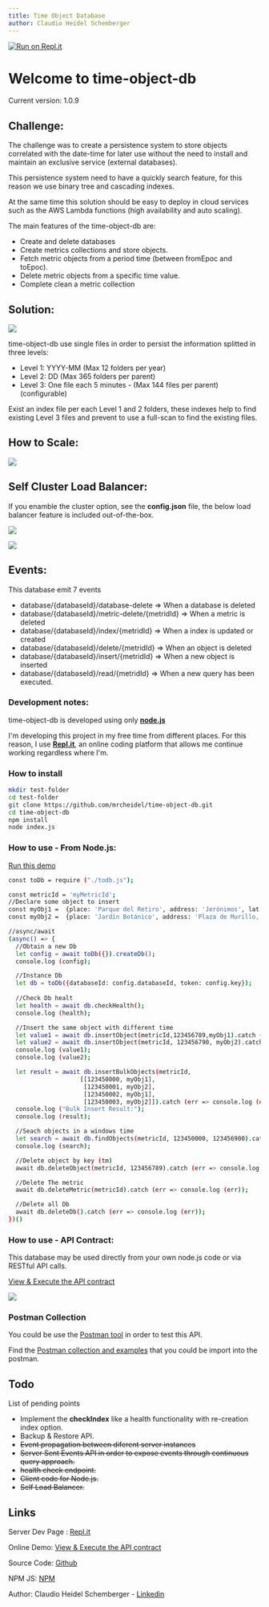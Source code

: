 ```yaml
---
title: Time Object Database
author: Claudio Heidel Schemberger
---
```

<link rel="stylesheet" type="text/css" media="all" href="doc/style.css" />

[![Run on Repl.it](https://repl.it/badge/github/mrcheidel/time-object-db)](https://repl.it/github/mrcheidel/time-object-db)

# Welcome to time-object-db 

Current version: 1.0.9

## Challenge:

The challenge was to create a persistence system to store objects correlated with the date-time for later use without the need to install and maintain an exclusive service (external databases).

This persistence system need to have a quickly search feature, for this reason we use binary tree and cascading indexes.

At the same time this solution should be easy to deploy in cloud services such as the AWS Lambda functions (high availability and auto scaling).

The main features of the time-object-db are:
- Create and delete databases
- Create metrics collections and store objects.
- Fetch metric objects from a period time (between fromEpoc and toEpoc).
- Delete metric objects from a specific time value.
- Complete clean a metric collection

## Solution:

![](doc/diagram.png)

time-object-db use single files in order to persist the information splitted in three levels:

- Level 1: YYYY-MM (Max 12 folders per year)
- Level 2: DD (Max 365 folders per parent)
- Level 3: One file each 5 minutes - (Max 144 files per parent) (configurable) 

Exist an index file per each Level 1 and 2 folders, these indexes help to find existing Level 3 files and prevent to use a full-scan to find the existing files.

## How to Scale:

![](doc/scale.png)

## Self Cluster Load Balancer:

If you enamble the cluster option, see the **config.json** file, the below load balancer feature is included out-of-the-box.

![](doc/loadbalancer.png)

![](doc/roundbin-inaction.png)

## Events:

This database emit 7 events

- database/{databaseId}/database-delete    => When a database is deleted
- database/{databaseId}/metric-delete/{metridId} => When a metric is deleted
- database/{databaseId}/index/{metridId}   => When a index is updated or created
- database/{databaseId}/delete/{metridId}  => When an object is deleted
- database/{databaseId}/insert/{metridId}  => When a new object is inserted
- database/{databaseId}/read/{metridId}    => When a new query has been executed.

### Development notes:

time-object-db is developed using only **[node.js](https://nodejs.org/)**

I'm developing this project in my free time from different places. For this reason, I use **[Repl.it](https://repl.it/)**, an online coding platform that allows me continue working regardless where I'm.

### How to install


```bash
mkdir test-folder
cd test-folder
git clone https://github.com/mrcheidel/time-object-db.git
cd time-object-db
npm install
node index.js
```

### How to use - From Node.js: 

[Run this demo](https://repl.it/@ClaudioHeidel/todb-js)

```bash
const toDb = require ("./todb.js");

const metricId = 'myMetricId';
//Declare some object to insert
const myObj1 =  {place: 'Parque del Retiro', address: 'Jerónimos', lat: 40.4151922, log: -3.683704};
const myObj2 =  {place: 'Jardín Botánico', address: 'Plaza de Murillo, 2', lat: 40.4133796, log: -3.688833};

//async/await
(async() => {
  //Obtain a new Db
  let config = await toDb({}).createDb();
  console.log (config);

  //Instance Db
  let db = toDb({databaseId: config.databaseId, token: config.key});
  
  //Check Db healt
  let health = await db.checkHealth();
  console.log (health);

  //Insert the same object with different time
  let value1 = await db.insertObject(metricId,123456789,myObj1).catch (err => console.log (err));
  let value2 = await db.insertObject(metricId, 123456790, myObj2).catch (err => console.log (err));
  console.log (value1);
  console.log (value2);

  let result = await db.insertBulkObjects(metricId, 
                    [[123450000, myObj1],
                     [123450001, myObj2],
                     [123450002, myObj1],
                     [123450003, myObj2]]).catch (err => console.log (err));
  console.log ("Bulk Insert Result:");
  console.log (result);

  //Seach objects in a windows time
  let search = await db.findObjects(metricId, 123450000, 123456900).catch (err => console.log (err));
  console.log (search);

  //Delete object by key (tm)
  await db.deleteObject(metricId, 123456789).catch (err => console.log (err));

  //Delete The metric
  await db.deleteMetric(metricId).catch (err => console.log (err));

  //Delete all Db
  await db.deleteDb().catch (err => console.log (err));
})()
```

### How to use - API Contract: 

This database may be used directly from your own node.js code or via RESTful API calls.

<a href="https://editor.swagger.io/?url=https://time-object-db.claudioheidel.repl.co/contract" target="_blank">View & Execute the API contract</a>


![](doc/titulo.png)

### Postman Collection

You could be use the [Postman tool](https://www.getpostman.com/) in order to test this API.

Find the [Postman collection and examples](https://github.com/mrcheidel/time-object-db/tree/master/test) that you could be import into the postman.

## Todo

List of pending points

- Implement the **checkIndex** like a health functionality with re-creation index option.
- Backup & Restore API.
- <s>Event propagation between diferent server instances</s>
- <s>Server Sent Events API in order to expose events through continuous query approach.</s>
- <s>health check endpoint.</s>
- <s>Client code for Node.js.</s>
- <s>Self Load Balancer.</s>

## Links

Server Dev Page : [Repl.it](https://repl.it/@ClaudioHeidel/time-object-db)

Online Demo: [View & Execute the API contract](https://editor.swagger.io/?url=https://time-object-db.claudioheidel.repl.co/contract)

Source Code: [Github]( https://github.com/mrcheidel/time-object-db)

NPM JS: [NPM](https://www.npmjs.com/package/time-object-db)

Author: Claudio Heidel Schemberger - [Linkedin](https://www.linkedin.com/in/mrcheidel/)

